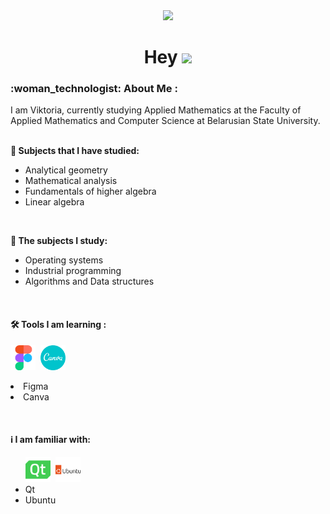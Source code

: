 <div id="header" align="center">
  <img src="https://i.giphy.com/media/v1.Y2lkPTc5MGI3NjExbW9vb25uMmxzeWV2MXdnbWxkZHNoaGE4OXI2cG4ydWd2NTM3M3R5aCZlcD12MV9pbnRlcm5hbF9naWZfYnlfaWQmY3Q9Zw/hpXdHPfFI5wTABdDx9/giphy.gif" width="100"/>


<h1>
<b> Hey </b>
  <img src="https://media.giphy.com/media/hvRJCLFzcasrR4ia7z/giphy.gif" width="30px"/>
</h1>
</div>
 
<h3>:woman_technologist: About Me :</h3>
<p>I am Viktoria, currently studying Applied Mathematics at the Faculty of Applied Mathematics and Computer Science at Belarusian State University.
<br><br>

<p><strong>📖 Subjects that I have studied:</strong></p>
<ul>
  <li>Analytical geometry</li>
  <li>Mathematical analysis</li>
  <li>Fundamentals of higher algebra</li>
  <li>Linear algebra</li>
</ul>

<br>

<p><strong>📖 The subjects I study:</strong></p>
<ul>
  <li>Operating systems</li>
  <li>Industrial programming</li>
  <li>Algorithms and Data structures</li>
</ul>

<br>

<h4>🛠️ Tools I am learning : </h4>
 <p>
   <img src="https://github.com/devicons/devicon/blob/master/icons/figma/figma-original.svg" title="Figma" alt="Figma" width="40" height="40"/>&nbsp;
  <img src="https://github.com/devicons/devicon/blob/master/icons/canva/canva-original.svg" title="Canva" alt="Canva" width="40" height="40"/>&nbsp;
<li>Figma</li>
<li>Canva</li>
</p>

<br>

 <h4> ℹ️ I am familiar with:</h4> 
<ul>
 <img src="https://github.com/devicons/devicon/blob/master/icons/qt/qt-original.svg" title="Qt" alt="Qt" width="40" height="40"/>&nbsp;
 <img src="https://github.com/devicons/devicon/blob/master/icons/ubuntu/ubuntu-original-wordmark.svg" title="Ubuntu" alt="Ubuntu" width="40" height="40"/>&nbsp;
  <li>Qt</li>
  <li>Ubuntu</li>

</ul>

